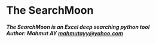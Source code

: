 # The SearchMoon 
***The SearchMoon is an Excel deep searching python tool*** <br>
***Author: Mahmut AY <mahmutayy@yahoo.com>***

